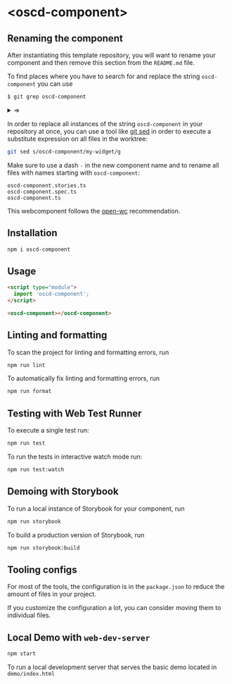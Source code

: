 # \<oscd-component>

## Renaming the component

After instantiating this template repository, you will want to rename your component and then remove this section from the `README.md` file.

To find places where you have to search for and replace the string `oscd-component` you can use

```sh
$ git grep oscd-component
```

<details>
  <summary>=></summary>

```
README.md:# \<oscd-component>
README.md:npm i oscd-component
README.md:  import 'oscd-component';
README.md:<oscd-component></oscd-component>
index.html:    import './dist/oscd-component.js';
index.html:        <oscd-component .title=${title}>
index.html:        </oscd-component>
oscd-component.stories.ts:import './oscd-component.js';
oscd-component.stories.ts:  component: 'oscd-component',
oscd-component.stories.ts:  <oscd-component
oscd-component.stories.ts:    style="--oscd-component-text-color: ${textColor || 'black'}"
oscd-component.stories.ts:  </oscd-component>
oscd-component.spec.ts:import './oscd-component.js';
oscd-component.spec.ts:import type { OscdComponent } from './oscd-component.js';
oscd-component.spec.ts:      html`<oscd-component></oscd-component>`
oscd-component.spec.ts:      html`<oscd-component></oscd-component>`
oscd-component.spec.ts:      html`<oscd-component title="attribute title"></oscd-component>`
oscd-component.spec.ts:      html`<oscd-component></oscd-component>`
oscd-component.ts:@customElement('oscd-component')
oscd-component.ts:      color: var(--oscd-component-text-color, #000);
package.json:  "name": "oscd-component",
package.json:  "description": "Webcomponent oscd-component following open-wc recommendations",
package.json:  "main": "dist/oscd-component.js",
package.json:  "module": "dist/oscd-component.js",
package.json:    ".": "./dist/oscd-component.js"
```

</details>

In order to replace all instances of the string `oscd-component` in your repository at once, you can use a tool like [git sed](https://github.com/ext/git-sed/blob/master/git-sed) in order to execute a substitute expression on all files in the worktree:

```sh
git sed s/oscd-component/my-widget/g
```

Make sure to use a dash `-` in the new component name and to rename all files with names starting with `oscd-component`:

```
oscd-component.stories.ts
oscd-component.spec.ts
oscd-component.ts
```

This webcomponent follows the [open-wc](https://github.com/open-wc/open-wc) recommendation.

## Installation

```bash
npm i oscd-component
```

## Usage

```html
<script type="module">
  import 'oscd-component';
</script>

<oscd-component></oscd-component>
```

## Linting and formatting

To scan the project for linting and formatting errors, run

```bash
npm run lint
```

To automatically fix linting and formatting errors, run

```bash
npm run format
```

## Testing with Web Test Runner

To execute a single test run:

```bash
npm run test
```

To run the tests in interactive watch mode run:

```bash
npm run test:watch
```

## Demoing with Storybook

To run a local instance of Storybook for your component, run

```bash
npm run storybook
```

To build a production version of Storybook, run

```bash
npm run storybook:build
```


## Tooling configs

For most of the tools, the configuration is in the `package.json` to reduce the amount of files in your project.

If you customize the configuration a lot, you can consider moving them to individual files.

## Local Demo with `web-dev-server`

```bash
npm start
```

To run a local development server that serves the basic demo located in `demo/index.html`
